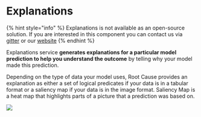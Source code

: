 # Explanations

{% hint style="info" %}
Explanations is not available as an open-source solution. If you are
interested in this component you can contact us via [gitter](https://gitter.im/Hydrospheredata/hydro-serving)
or our [website](https://hydrosphere.io)
{% endhint %}

Explanations service **generates explanations for a particular model prediction to help you understand 
the outcome** by telling why your model made this prediction. 

Depending on the type of data your model uses, Root Cause provides an explanation as either
a set of logical predicates if your  data is in a tabular format or a saliency map
if your data is in the image format. Saliency Map is a heat map that highlights parts of
a picture that a prediction was based on.

![](.../explanations_screenshot.png) 
